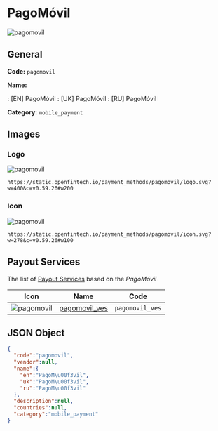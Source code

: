 
# PagoMóvil 
![pagomovil](https://static.openfintech.io/payment_methods/pagomovil/logo.svg?w=400&c=v0.59.26#w200)  

## General 
**Code:** `pagomovil` 
 
**Name:** 
 
:	[EN] PagoMóvil 
:	[UK] PagoMóvil 
:	[RU] PagoMóvil 
 
**Category:** `mobile_payment` 
 

## Images 

### Logo 
![pagomovil](https://static.openfintech.io/payment_methods/pagomovil/logo.svg?w=400&c=v0.59.26#w200)  

```
https://static.openfintech.io/payment_methods/pagomovil/logo.svg?w=400&c=v0.59.26#w200
```  

### Icon 
![pagomovil](https://static.openfintech.io/payment_methods/pagomovil/icon.svg?w=278&c=v0.59.26#w100)  

```
https://static.openfintech.io/payment_methods/pagomovil/icon.svg?w=278&c=v0.59.26#w100
```  

## Payout Services 
 
The list of [Payout Services](/payout-services/) based on the _PagoMóvil_ 

|Icon|Name|Code| 
|:---:|:---:|:---:| 
|![pagomovil](https://static.openfintech.io/payout_methods/pagomovil/icon.png?w=278&c=v0.59.26#w40) |[pagomovil_ves](/payout-services/pagomovil_ves/)|`pagomovil_ves`| 
 

## JSON Object 

```json
{
  "code":"pagomovil",
  "vendor":null,
  "name":{
    "en":"PagoM\u00f3vil",
    "uk":"PagoM\u00f3vil",
    "ru":"PagoM\u00f3vil"
  },
  "description":null,
  "countries":null,
  "category":"mobile_payment"
}
```  
